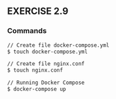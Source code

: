 ## EXERCISE 2.9

### Commands
```markdown
// Create file docker-compose.yml
$ touch docker-compose.yml

// Create file nginx.conf
$ touch nginx.conf

// Running Docker Compose
$ docker-compose up
```
